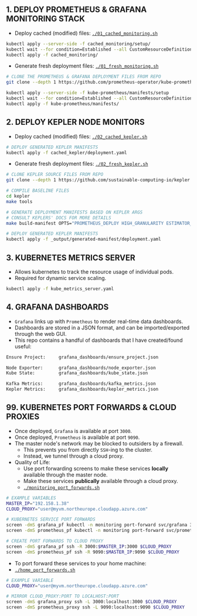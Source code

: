 ## 1. DEPLOY PROMETHEUS & GRAFANA MONITORING STACK

- Deploy cached (modified) files: [`./01_cached_monitoring.sh`](01_cached_monitoring.sh)

```bash
kubectl apply --server-side -f cached_monitoring/setup/
kubectl wait --for condition=Established --all CustomResourceDefinition --namespace=monitoring
kubectl apply -f cached_monitoring/
```

- Generate fresh deployment files: [`./01_fresh_monitoring.sh`](01_fresh_monitoring.sh)

```bash
# CLONE THE PROMETHEUS & GRAFANA DEPLOYMENT FILES FROM REPO
git clone --depth 1 https://github.com/prometheus-operator/kube-prometheus
```

```bash
kubectl apply --server-side -f kube-prometheus/manifests/setup
kubectl wait --for condition=Established --all CustomResourceDefinition --namespace=monitoring
kubectl apply -f kube-prometheus/manifests/
```

## 2. DEPLOY KEPLER NODE MONITORS

- Deploy cached (modified) files: [`./02_cached_kepler.sh`](02_cached_kepler.sh)

```bash
# DEPLOY GENERATED KEPLER MANIFESTS
kubectl apply -f cached_kepler/deployment.yaml
```

- Generate fresh deployment files: [`./02_fresh_kepler.sh`](02_fresh_kepler.sh)

```bash
# CLONE KEPLER SOURCE FILES FROM REPO
git clone --depth 1 https://github.com/sustainable-computing-io/kepler
```

```bash
# COMPILE BASELINE FILES
cd kepler
make tools

# GENERATE DEPLOYMENT MANIFESTS BASED ON KEPLER ARGS
# CONSULT KEPLERS' DOCS FOR MORE DETAILS
make build-manifest OPTS="PROMETHEUS_DEPLOY HIGH_GRANULARITY ESTIMATOR_SIDECAR_DEPLOY"
```

```bash
# DEPLOY GENERATED KEPLER MANIFESTS
kubectl apply -f _output/generated-manifest/deployment.yaml
```

## 3. KUBERNETES METRICS SERVER

- Allows kubernetes to track the resource usage of individual pods.
- Required for dynamic service scaling.

```bash
kubectl apply -f kube_metrics_server.yaml
```

## 4. GRAFANA DASHBOARDS

- `Grafana` links up with `Prometheus` to render real-time data dashboards.
- Dashboards are stored in a JSON format, and can be imported/exported through the web GUI.
- This repo contains a handful of dashboards that I have created/found useful:

```bash
Ensure Project:     grafana_dashboards/ensure_project.json

Node Exporter:      grafana_dashboards/node_exporter.json
Kube State:         grafana_dashboards/kube_state.json

Kafka Metrics:      grafana_dashboards/kafka_metrics.json
Kepler Metrics:     grafana_dashboards/kepler_metrics.json
```

## 99. KUBERNETES PORT FORWARDS & CLOUD PROXIES

- Once deployed, `Grafana` is available at port `3000`.
- Once deployed, `Prometheus` is available at port `9090`.
- The master node's network may be blocked to outsiders by a firewall.
    - This prevents you from directly `SSH`-ing to the cluster.
    - Instead, we tunnel through a cloud proxy.
- Quality of Life:
    - Use port forwarding screens to make these services **locally** available through the master node.
    - Make these services **publically** available through a cloud proxy.
    - [`./monitoring_port_forwards.sh`](monitoring_port_forwards.sh)

```bash
# EXAMPLE VARIABLES
MASTER_IP="192.158.1.38"
CLOUD_PROXY="user@myvm.northeurope.cloudapp.azure.com"

# KUBERNETES SERVICE PORT FORWARDS
screen -dmS grafana_pf kubectl -n monitoring port-forward svc/grafana 3000 --address=$MASTER_IP
screen -dmS prometheus_pf kubectl -n monitoring port-forward svc/prometheus-k8s 9090 --address=$MASTER_IP

# CREATE PORT FORWARDS TO CLOUD PROXY
screen -dmS grafana_pf ssh -R 3000:$MASTER_IP:3000 $CLOUD_PROXY
screen -dmS prometheus_pf ssh -R 9090:$MASTER_IP:9090 $CLOUD_PROXY
```

- To port forward these services to your home machine:
- [`./home_port_forwards.sh`](home_port_forwards.sh)

```bash
# EXAMPLE VARIABLE
CLOUD_PROXY="user@myvm.northeurope.cloudapp.azure.com"

# MIRROR CLOUD_PROXY:PORT TO LOCALHOST:PORT
screen -dmS grafana_proxy ssh -L 3000:localhost:3000 $CLOUD_PROXY
screen -dmS prometheus_proxy ssh -L 9090:localhost:9090 $CLOUD_PROXY
```